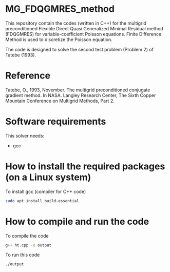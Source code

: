 # MG_FDQGMRES_method
This repository contain the codes (written in C++) for the multigrid preconditioned Flexible Direct Quasi Generalized Minimal Residual method (FDQGMRES) for variable-coefficient Poisson equations. Finite Difference Method is used to discretize the Poisson equation.

The code is designed to solve the second test problem (Problem 2) of Tatebe (1993).

# Reference
Tatebe, O., 1993, November. The multigrid preconditioned conjugate gradient method. In NASA. Langley Research Center, The Sixth Copper Mountain Conference on Multigrid Methods, Part 2.

# Software requirements
This solver needs:

- gcc

# How to install the required packages (on a Linux system)

To install gcc (compiler for C++ code)

```bash
sudo apt install build-essential
```

# How to compile and run the code

To compile the code

```bash
g++ ht.cpp -o output
```
To run this code

```bash
./output
```
